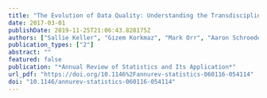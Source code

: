 ```yaml
---
title: "The Evolution of Data Quality: Understanding the Transdisciplinary Origins of Data Quality Concepts and Approaches"
date: 2017-03-01
publishDate: 2019-11-25T21:06:43.828175Z
authors: ["Sallie Keller", "Gizem Korkmaz", "Mark Orr", "Aaron Schroeder", "Stephanie Shipp"]
publication_types: ["2"]
abstract: ""
featured: false
publication: "*Annual Review of Statistics and Its Application*"
url_pdf: "https://doi.org/10.1146%2Fannurev-statistics-060116-054114"
doi: "10.1146/annurev-statistics-060116-054114"
---
```


